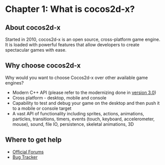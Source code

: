 # Chapter 1: What is cocos2d-x?

## About cocos2d-x
Started in 2010, cocos2d-x is an open source, cross-platform game engine. It is loaded with powerful features that allow developers to create spectacular games with ease. 


## Why choose cocos2d-x
Why would you want to choose Cocos2d-x over other available game engines?

* Modern C++ API (please refer to the modernizing done in [version 3.0](https://github.com/cocos2d/cocos2d-x/blob/cocos2d-x-3.0/docs/RELEASE_NOTES.md#c11-features))
* Cross platform - desktop, mobile and console
* Capability to test and debug your game on the desktop and then push it to a mobile or console target
* A vast API of functionality including sprites, actions, animations, particles, transitions, timers, events (touch, keyboard, accelerometer, mouse), sound, file IO, persistence, skeletal animations, 3D

## Where to get help
* [Official Forums](http://discuss.cocos2d-x.org)
* [Bug Tracker](http://cocos2d-x.org/issues/)

